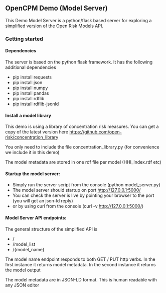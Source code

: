 ## OpenCPM Demo (Model Server)

This Demo Model Server is a python/flask based server for exploring a simplified version of the Open Risk Models API.


### Getting started


#### Dependencies

The server is based on the python flask framework. It has the following additional dependencies

- pip install requests
- pip install json
- pip install numpy
- pip install pandas
- pip install rdflib
- pip install rdflib-jsonld

#### Install a model library

This demo is using a library of concentration risk measures. You can get a copy of the
latest version here https://github.com/open-risk/concentration_library

You only need to include the file concentration_library.py (for convenience we include it in this demo)

The model metadata are stored in one rdf file per model (HHI_Index.rdf etc)

#### Startup the model server:
   	
- Simply run the server script from the console (python model_server.py)
- The model server should startup on port http://127.0.0.1:5000/
- You can check the server is live by pointing your browser to the port (you will get an json-ld reply)
- or by using curl from the console (curl -v http://127.0.0.1:5000/)
  
  
#### Model Server API endpoints: 

The general structure of the simplified API is

- /
- /model_list
- /{model_name}

The model name endpoint responds to both GET / PUT http verbs. In the first instance
it returns model metadata. In the second instance it returns the model output

The model metadata are in JSON-LD format. This is human readable with any JSON editor